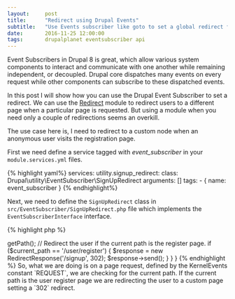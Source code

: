 ```yaml
---
layout:     post
title:      "Redirect using Drupal Events"
subtitle:   "Use Events subscriber like goto to set a global redirect for pages."
date:       2016-11-25 12:00:00
tags:       drupalplanet eventsubscriber api
---
```


Event Subscribers in Drupal 8 is great, which allow various system components to interact and communicate with one another while remaining independent, or decoupled. Drupal core dispatches many events on every request while other components can subscribe to these dispatched events.

In this post I will show how you can use the Drupal Event Subscriber to set a redirect. We can use the [Redirect](https://www.drupal.org/project/redirect) module to redirect users to a different page when a particular page is requested. But using a module when you need only a couple of redirections seems an overkill.

The use case here is, I need to redirect to a custom node when an anonymous user visits the registration page.

First we need define a service tagged with *event_subscriber* in your `module.services.yml` files.

{% highlight yaml%}
services:
utility.signup_redirect:
  class: Drupal\utility\EventSubscriber\SignUpRedirect
  arguments: []
  tags:
    - { name: event_subscriber }
{% endhighlight%}

Next, we need to define the `SignUpRedirect` class in `src/EventSubscriber/SignUpRedirect.php` file which implements the `EventSubscriberInterface` interface.

{% highlight php %}
<?php

namespace Drupal\utility\EventSubscriber;

use Symfony\Component\EventDispatcher\EventSubscriberInterface;
use Symfony\Component\EventDispatcher\Event;
use Symfony\Component\HttpFoundation\RedirectResponse;
use Symfony\Component\HttpKernel\Event\FilterResponseEvent;
use Symfony\Component\HttpKernel\KernelEvents;

/**
 * Class SignUpRedirect.
 */
class SignUpRedirect implements EventSubscriberInterface {


  /**
   * Constructor.
   */
  public function __construct() {

  }

  /**
   * {@inheritdoc}
   */
  static function getSubscribedEvents() {
    $events[KernelEvents::REQUEST][] = ['redirectSignUp'];
    return $events;
  }

  /**
   * Code that should be triggered on event specified
   */
  public function redirectSignUp() {
    // Check current path.
    $current_path = \Drupal::service('path.current')->getPath();

    // Redirect the user if the current path is the register page.
    if ($current_path == '/user/register') {
      $response = new RedirectResponse('/signup', 302);
      $response->send();
    }
  }
}

{% endhighlight %}

So, what we are doing is on a page request, defined by the KernelEvents constant `REQUEST`, we are checking for the current path. If the current path is the user register page we are redirecting the user to a custom page setting a `302` redirect.
